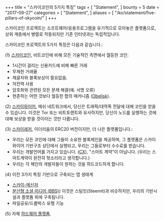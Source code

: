 +++
title = "스카이코인의 5가지 특징"
tags = [
    "Statement",
]
bounty = 5
date = "2017-09-27"
categories = [
    "Statement",
]
aliases = [
	"/ko/statement/five-pillars-of-skycoin/"
]
+++

스카이코인 프로젝트는 소프트웨어/응용프로그램을 유기적으로 모아놓은 플랫폼으로,
상위 계층에서 병렬로 작동되지만 기존 인터넷과는 독립적입니다.

스카이코인 프로젝트의 5가지 특징은 다음과 같습니다.:

(1) [스카이코인](https://github.com/skycoin/skycoin),
비트코인에 비해 모든 기술적인 측면에서 월등한 코인:

 - 1시간이 걸리는 신용카드에 비해 빠른 거래
 - 무제한 거래율
 - 채굴자와 블록보상이 필요없음.
 - 저전력 사용
 - 암호화와 관련된 모든 문제 해결(예. 서명 오류)
 - 현존하는 어떤 것보다 월등한 합의 매커니즘
   ([Obelisk](/statement/obelisk-the-skycoin-consensus-algorithm/)).

(2) [스카이와이어](/tags/skywire/), 메쉬 네트워크에서,
당신은 트래픽/대역폭 전달에 대해 코인을 얻을 수 있습니다.
이것은 Tor 또는 비트토렌트와 유사하지만,
당신이 노드를 실행하는 것에 대해 보상을 받을 것이라는 것만 다릅니다.

(3) [스카이레저](https://www.skyledger.net), 이더리움의 ERC20 버전이지만,
더 나은 플랫폼입니다.:

 - 우리는 모든 코인에 대해 그들이 소유한 블록체인을 제공하며,
   그 플랫폼은 스카이와이어 기반구조 상단에서 실행되고, 우리는 그들로부터 수수료를 받습니다.
 - 우리는 개발언어를 가지고 있습니다. ([CX](/overview/cx-overview/)),
   "스마트 계약"이 아닙니다. (우리는 스마트계약이 완전히 헛소리라고 생각합니다.)
 - 우리는 각 체인의 개발자들이 원하는 것을 하드코드하게 합니다.

(4) 이전 3가지 특징 기반으로 구축되는 앱 생태계

 - [스카이-메신저](http://messenger.skycoin.net/)
 - [분산형 소셜 미디어 (BBS)](https://github.com/skycoin/bbs))
   이것은 스팀잇(Steemit)과 비슷하지만, 우리의 기반시설과 플랫폼 위에 구축됩니다.
 - 파일공유/드롭박스 유형 기능

(5) 자체 [하드웨어 플랫폼](/statement/skywire-miner-hardware-for-the-next-internet/).
